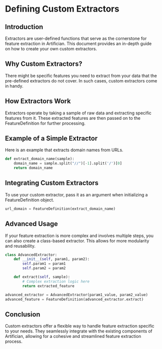 # Defining Custom Extractors

## Introduction

Extractors are user-defined functions that serve as the cornerstone for feature extraction in Artifician. This document provides an in-depth guide on how to create your own custom extractors.

## Why Custom Extractors?

There might be specific features you need to extract from your data that the pre-defined extractors do not cover. In such cases, custom extractors come in handy.

## How Extractors Work

Extractors operate by taking a sample of raw data and extracting specific features from it. These extracted features are then passed on to the FeatureDefinition for further processing.

## Example of a Simple Extractor

Here is an example that extracts domain names from URLs.

```python
def extract_domain_name(sample):
    domain_name = sample.split("//")[-1].split('/')[0]
    return domain_name
```

## Integrating Custom Extractors

To use your custom extractor, pass it as an argument when initializing a FeatureDefinition object.

```python
url_domain = FeatureDefinition(extract_domain_name)
```

## Advanced Usage

If your feature extraction is more complex and involves multiple steps, you can also create a class-based extractor. This allows for more modularity and reusability.

```python
class AdvancedExtractor:
    def __init__(self, param1, param2):
        self.param1 = param1
        self.param2 = param2

    def extract(self, sample):
        # Complex extraction logic here
        return extracted_feature

advanced_extractor = AdvancedExtractor(param1_value, param2_value)
advanced_feature = FeatureDefinition(advanced_extractor.extract)
```

## Conclusion

Custom extractors offer a flexible way to handle feature extraction specific to your needs. They seamlessly integrate with the existing components of Artifician, allowing for a cohesive and streamlined feature extraction process.
